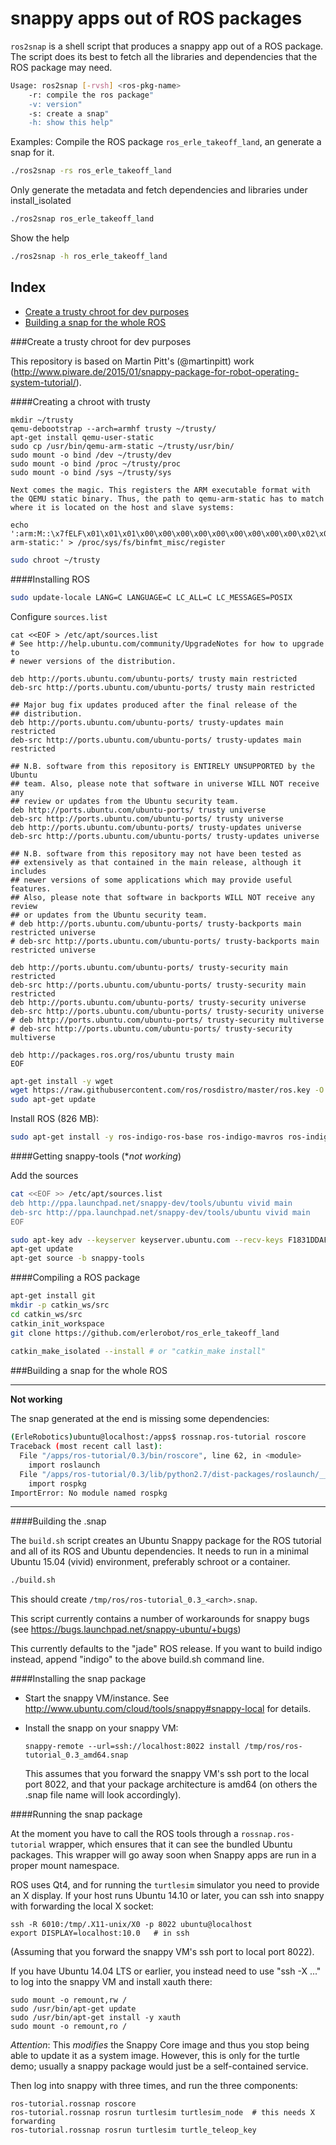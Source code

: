 snappy apps out of ROS packages
===============================

`ros2snap` is a shell script that produces a snappy app out of a ROS package. The script does its best to fetch all the libraries and dependencies that the ROS package may need.

```bash
Usage: ros2snap [-rvsh] <ros-pkg-name>
    -r: compile the ros package"
    -v: version"
    -s: create a snap"
    -h: show this help"

```
Examples:
Compile the ROS package `ros_erle_takeoff_land`, an generate a snap for it.
```bash
./ros2snap -rs ros_erle_takeoff_land
```

Only generate the metadata and fetch dependencies and libraries under install_isolated
```bash
./ros2snap ros_erle_takeoff_land
```

Show the help
```bash
./ros2snap -h ros_erle_takeoff_land
```


Index
------
- [Create a trusty chroot for dev purposes](https://github.com/erlerobot/ros2snap/blob/master/README.md#create-a-trusty-chroot-for-dev-purposes)
- [Building a snap for the whole ROS ](https://github.com/erlerobot/ros2snap/blob/master/README.md#building-a-snap-for-the-whole-ros)



###Create a trusty chroot for dev purposes

This repository is based on Martin Pitt's (@martinpitt) work (http://www.piware.de/2015/01/snappy-package-for-robot-operating-system-tutorial/).

####Creating a chroot with trusty

```
mkdir ~/trusty
qemu-debootstrap --arch=armhf trusty ~/trusty/
apt-get install qemu-user-static
sudo cp /usr/bin/qemu-arm-static ~/trusty/usr/bin/
sudo mount -o bind /dev ~/trusty/dev
sudo mount -o bind /proc ~/trusty/proc
sudo mount -o bind /sys ~/trusty/sys

Next comes the magic. This registers the ARM executable format with the QEMU static binary. Thus, the path to qemu-arm-static has to match where it is located on the host and slave systems:

```
```
echo ':arm:M::\x7fELF\x01\x01\x01\x00\x00\x00\x00\x00\x00\x00\x00\x00\x02\x00\x28\x00:\xff\xff\xff\xff\xff\xff\xff\x00\xff\xff\xff\xff\xff\xff\xff\xff\xfe\xff\xff\xff:/usr/bin/qemu-arm-static:' > /proc/sys/fs/binfmt_misc/register
```

```bash
sudo chroot ~/trusty
```

####Installing ROS

```bash
sudo update-locale LANG=C LANGUAGE=C LC_ALL=C LC_MESSAGES=POSIX
```

Configure `sources.list`
```
cat <<EOF > /etc/apt/sources.list
# See http://help.ubuntu.com/community/UpgradeNotes for how to upgrade to
# newer versions of the distribution.

deb http://ports.ubuntu.com/ubuntu-ports/ trusty main restricted
deb-src http://ports.ubuntu.com/ubuntu-ports/ trusty main restricted

## Major bug fix updates produced after the final release of the
## distribution.
deb http://ports.ubuntu.com/ubuntu-ports/ trusty-updates main restricted
deb-src http://ports.ubuntu.com/ubuntu-ports/ trusty-updates main restricted

## N.B. software from this repository is ENTIRELY UNSUPPORTED by the Ubuntu
## team. Also, please note that software in universe WILL NOT receive any
## review or updates from the Ubuntu security team.
deb http://ports.ubuntu.com/ubuntu-ports/ trusty universe
deb-src http://ports.ubuntu.com/ubuntu-ports/ trusty universe
deb http://ports.ubuntu.com/ubuntu-ports/ trusty-updates universe
deb-src http://ports.ubuntu.com/ubuntu-ports/ trusty-updates universe

## N.B. software from this repository may not have been tested as
## extensively as that contained in the main release, although it includes
## newer versions of some applications which may provide useful features.
## Also, please note that software in backports WILL NOT receive any review
## or updates from the Ubuntu security team.
# deb http://ports.ubuntu.com/ubuntu-ports/ trusty-backports main restricted universe
# deb-src http://ports.ubuntu.com/ubuntu-ports/ trusty-backports main restricted universe

deb http://ports.ubuntu.com/ubuntu-ports/ trusty-security main restricted
deb-src http://ports.ubuntu.com/ubuntu-ports/ trusty-security main restricted
deb http://ports.ubuntu.com/ubuntu-ports/ trusty-security universe
deb-src http://ports.ubuntu.com/ubuntu-ports/ trusty-security universe
# deb http://ports.ubuntu.com/ubuntu-ports/ trusty-security multiverse
# deb-src http://ports.ubuntu.com/ubuntu-ports/ trusty-security multiverse

deb http://packages.ros.org/ros/ubuntu trusty main
EOF
```

```bash
apt-get install -y wget
wget https://raw.githubusercontent.com/ros/rosdistro/master/ros.key -O - | sudo apt-key add -
sudo apt-get update
```

Install ROS (826 MB):
```bash
sudo apt-get install -y ros-indigo-ros-base ros-indigo-mavros ros-indigo-mavros-extras ros-indigo-serial
```

####Getting snappy-tools (**not working*)

Add the sources
```bash
cat <<EOF >> /etc/apt/sources.list
deb http://ppa.launchpad.net/snappy-dev/tools/ubuntu vivid main 
deb-src http://ppa.launchpad.net/snappy-dev/tools/ubuntu vivid main
EOF

sudo apt-key adv --keyserver keyserver.ubuntu.com --recv-keys F1831DDAFC42E99D
apt-get update
apt-get source -b snappy-tools
```

####Compiling a ROS package

```bash
apt-get install git
mkdir -p catkin_ws/src
cd catkin_ws/src
catkin_init_workspace
git clone https://github.com/erlerobot/ros_erle_takeoff_land
 
catkin_make_isolated --install # or "catkin_make install"

```



###Building a snap for the whole ROS 

----

**Not working**

The snap generated at the end is missing some dependencies:
```bash
(ErleRobotics)ubuntu@localhost:/apps$ rossnap.ros-tutorial roscore
Traceback (most recent call last):
  File "/apps/ros-tutorial/0.3/bin/roscore", line 62, in <module>
    import roslaunch
  File "/apps/ros-tutorial/0.3/lib/python2.7/dist-packages/roslaunch/__init__.py", line 48, in <module>
    import rospkg
ImportError: No module named rospkg

```

----

####Building the .snap

The ``build.sh`` script creates an Ubuntu Snappy package for the ROS tutorial
and all of its ROS and Ubuntu dependencies. It needs to run in a minimal Ubuntu
15.04 (vivid) environment, preferably schroot or a container. 

```bash
./build.sh
```

This should create `/tmp/ros/ros-tutorial_0.3_<arch>.snap`.

This script currently contains a number of workarounds for snappy bugs (see
https://bugs.launchpad.net/snappy-ubuntu/+bugs)

This currently defaults to the "jade" ROS release. If you want to build indigo
instead, append "indigo" to the above build.sh command line.

####Installing the snap package


 - Start the snappy VM/instance. See
   http://www.ubuntu.com/cloud/tools/snappy#snappy-local for details.

 - Install the snapp on your snappy VM:

       snappy-remote --url=ssh://localhost:8022 install /tmp/ros/ros-tutorial_0.3_amd64.snap

   This assumes that you forward the snappy VM's ssh port to the local port
   8022, and that your package architecture is amd64 (on others the .snap
   file name will look accordingly).


####Running the snap package

At the moment you have to call the ROS tools through a `rossnap.ros-tutorial`
wrapper, which ensures that it can see the bundled Ubuntu packages. This
wrapper will go away soon when Snappy apps are run in a proper mount namespace.

ROS uses Qt4, and for running the `turtlesim` simulator you need to provide an
X display. If your host runs Ubuntu 14.10 or later, you can ssh into snappy
with forwarding the local X socket:

    ssh -R 6010:/tmp/.X11-unix/X0 -p 8022 ubuntu@localhost
    export DISPLAY=localhost:10.0   # in ssh

(Assuming that you forward the snappy VM's ssh port to local port 8022).

If you have Ubuntu 14.04 LTS or earlier, you instead need to use "ssh -X ..."
to log into the snappy VM and install xauth there:

    sudo mount -o remount,rw /
    sudo /usr/bin/apt-get update
    sudo /usr/bin/apt-get install -y xauth
    sudo mount -o remount,ro /

*Attention*: This *modifies* the Snappy Core image and thus you stop being able
to update it as a system image. However, this is only for the turtle demo;
usually a snappy package would just be a self-contained service.

Then log into snappy with three times, and run the three components:

    ros-tutorial.rossnap roscore
    ros-tutorial.rossnap rosrun turtlesim turtlesim_node  # this needs X forwarding
    ros-tutorial.rossnap rosrun turtlesim turtle_teleop_key

